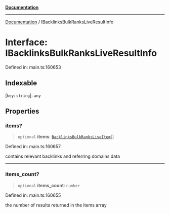 [**Documentation**](../README.md)

***

[Documentation](../README.md) / IBacklinksBulkRanksLiveResultInfo

# Interface: IBacklinksBulkRanksLiveResultInfo

Defined in: main.ts:160653

## Indexable

\[`key`: `string`\]: `any`

## Properties

### items?

> `optional` **items**: [`BacklinksBulkRanksLiveItem`](../classes/BacklinksBulkRanksLiveItem.md)[]

Defined in: main.ts:160657

contains relevant backlinks and referring domains data

***

### items\_count?

> `optional` **items\_count**: `number`

Defined in: main.ts:160655

the number of results returned in the items array

